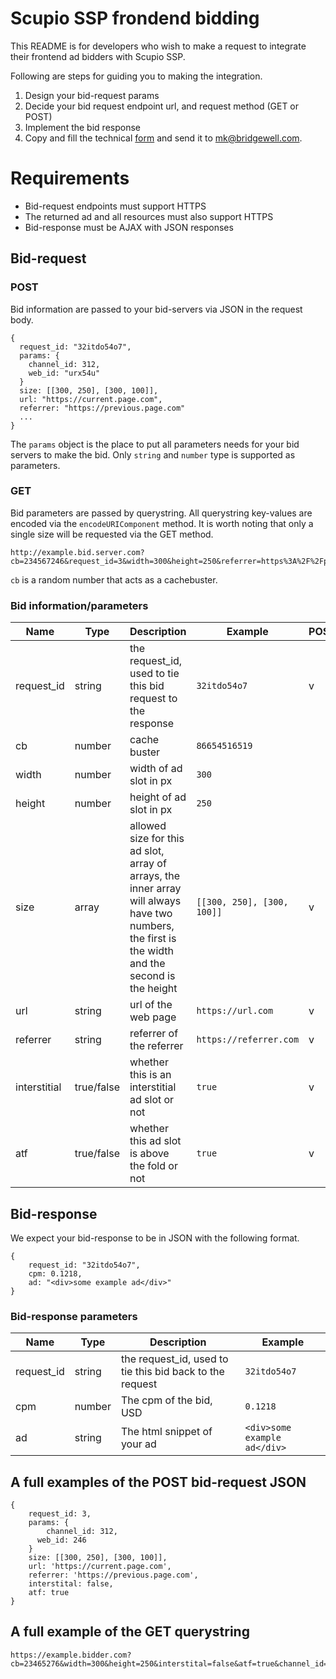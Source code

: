 # Scupio SSP frondend bidding

This README is for developers who wish to make a request to integrate their frontend ad bidders with Scupio SSP.

Following are steps for guiding you to making the integration.
1. Design your bid-request params
2. Decide your bid request endpoint url, and request method (GET or POST)
3. Implement the bid response
4. Copy and fill the technical [form](https://github.com/kuchunchou/toyProject/blob/master/form.md) and send it to <mk@bridgewell.com>.

# Requirements

* Bid-request endpoints must support HTTPS
* The returned ad and all resources must also support HTTPS
* Bid-response must be AJAX with JSON responses

## Bid-request

### POST

Bid information are passed to your bid-servers via JSON in the request body.
```example json request body
{
  request_id: "32itdo54o7",
  params: {
    channel_id: 312,
    web_id: "urx54u"
  }
  size: [[300, 250], [300, 100]],
  url: "https://current.page.com",
  referrer: "https://previous.page.com"
  ...
}
```

The `params` object is the place to put all parameters needs for your bid servers to make the bid. Only `string` and `number` type is supported as parameters.

### GET

Bid parameters are passed by querystring. All querystring key-values are encoded via the `encodeURIComponent` method. It is worth noting that only a single size will be requested via the GET method.
```example querystring
http://example.bid.server.com?cb=234567246&request_id=3&width=300&height=250&referrer=https%3A%2F%2Fprevious.page.com...

```
`cb` is a random number that acts as a cachebuster.


### Bid information/parameters

|Name|Type|Description|Example|POST|GET|
|---|---|---|---|---|---|
| request_id| string | the request_id, used to tie this bid request to the response | `32itdo54o7` | v | v |
| cb | number | cache buster | `86654516519` | | v |
| width | number | width of ad slot in px | `300` | | v |
| height | number | height of ad slot in px| `250` | | v |
| size | array | allowed size for this ad slot, array of arrays, the inner array will always have two numbers, the first is the width and the second is the height | `[[300, 250], [300, 100]]` | v | |
| url | string | url of the web page | `https://url.com` | v | v |
| referrer | string | referrer of the referrer | `https://referrer.com` | v | v |
| interstitial | true/false | whether this is an interstitial ad slot or not | `true` | v | v |
| atf | true/false | whether this ad slot is above the fold or not | `true` | v | v |

## Bid-response

We expect your bid-response to be in JSON with the following format.

```example response
{
    request_id: "32itdo54o7",
    cpm: 0.1218,
    ad: "<div>some example ad</div>"
}

```

### Bid-response parameters 

|Name|Type|Description|Example|
|---|---|---|---|
| request_id | string | the request_id, used to tie this bid back to the request| `32itdo54o7` |
| cpm | number | The cpm of the bid, USD | `0.1218` |
| ad | string | The html snippet of your ad | `<div>some example ad</div>` |

## A full examples of the POST bid-request JSON

```A full examples of the POST bid-request JSON
{
    request_id: 3,
    params: {
    	channel_id: 312,
      web_id: 246
    }
    size: [[300, 250], [300, 100]],
    url: 'https://current.page.com',
    referrer: 'https://previous.page.com',
    interstital: false,
    atf: true
}
``` 

## A full example of the GET querystring

```A full example of the GET querystring
https://example.bidder.com?cb=23465276&width=300&height=250&interstital=false&atf=true&channel_id=312&web_id=246&url=https%3A%2F%2Fcurrent.page.com&referrer=https%3A%2F%2Fprevious.page.com

``` 
